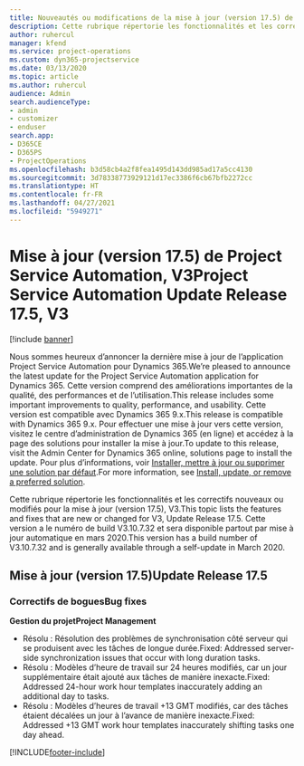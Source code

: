 ```yaml
---
title: Nouveautés ou modifications de la mise à jour (version 17.5) de Project Service Automation (correctif logiciel), V3
description: Cette rubrique répertorie les fonctionnalités et les correctifs disponibles pour la mise à jour (version 17.5) de Project Service Automation, V3.
author: ruhercul
manager: kfend
ms.service: project-operations
ms.custom: dyn365-projectservice
ms.date: 03/13/2020
ms.topic: article
ms.author: ruhercul
audience: Admin
search.audienceType:
- admin
- customizer
- enduser
search.app:
- D365CE
- D365PS
- ProjectOperations
ms.openlocfilehash: b3d58cb4a2f8fea1495d143dd985ad17a5cc4130
ms.sourcegitcommit: 3d78338773929121d17ec3386f6cb67bfb2272cc
ms.translationtype: HT
ms.contentlocale: fr-FR
ms.lasthandoff: 04/27/2021
ms.locfileid: "5949271"
---
```

# <a name="project-service-automation-update-release-175-v3"></a><span data-ttu-id="d8dc0-103">Mise à jour (version 17.5) de Project Service Automation, V3</span><span class="sxs-lookup"><span data-stu-id="d8dc0-103">Project Service Automation Update Release 17.5, V3</span></span>

[!include [banner](../includes/psa-now-project-operations.md)]

<span data-ttu-id="d8dc0-104">Nous sommes heureux d’annoncer la dernière mise à jour de l’application Project Service Automation pour Dynamics 365.</span><span class="sxs-lookup"><span data-stu-id="d8dc0-104">We’re pleased to announce the latest update for the Project Service Automation application for Dynamics 365.</span></span> <span data-ttu-id="d8dc0-105">Cette version comprend des améliorations importantes de la qualité, des performances et de l’utilisation.</span><span class="sxs-lookup"><span data-stu-id="d8dc0-105">This release includes some important improvements to quality, performance, and usability.</span></span>  <span data-ttu-id="d8dc0-106">Cette version est compatible avec Dynamics 365 9.x.</span><span class="sxs-lookup"><span data-stu-id="d8dc0-106">This release is compatible with Dynamics 365 9.x.</span></span> <span data-ttu-id="d8dc0-107">Pour effectuer une mise à jour vers cette version, visitez le centre d’administration de Dynamics 365 (en ligne) et accédez à la page des solutions pour installer la mise à jour.</span><span class="sxs-lookup"><span data-stu-id="d8dc0-107">To update to this release, visit the Admin Center for Dynamics 365 online, solutions page to install the update.</span></span> <span data-ttu-id="d8dc0-108">Pour plus d’informations, voir [Installer, mettre à jour ou supprimer une solution par défaut](/power-platform/admin/install-remove-preferred-solution).</span><span class="sxs-lookup"><span data-stu-id="d8dc0-108">For more information, see [Install, update, or remove a preferred solution](/power-platform/admin/install-remove-preferred-solution).</span></span>

<span data-ttu-id="d8dc0-109">Cette rubrique répertorie les fonctionnalités et les correctifs nouveaux ou modifiés pour la mise à jour (version 17.5), V3.</span><span class="sxs-lookup"><span data-stu-id="d8dc0-109">This topic lists the features and fixes that are new or changed for V3, Update Release 17.5.</span></span> <span data-ttu-id="d8dc0-110">Cette version a le numéro de build V3.10.7.32 et sera disponible partout par mise à jour automatique en mars 2020.</span><span class="sxs-lookup"><span data-stu-id="d8dc0-110">This version has a build number of V3.10.7.32 and is generally available through a self-update in March 2020.</span></span>


## <a name="update-release-175"></a><span data-ttu-id="d8dc0-111">Mise à jour (version 17.5)</span><span class="sxs-lookup"><span data-stu-id="d8dc0-111">Update Release 17.5</span></span>

### <a name="bug-fixes"></a><span data-ttu-id="d8dc0-112">Correctifs de bogues</span><span class="sxs-lookup"><span data-stu-id="d8dc0-112">Bug fixes</span></span>


<span data-ttu-id="d8dc0-113">**Gestion du projet**</span><span class="sxs-lookup"><span data-stu-id="d8dc0-113">**Project Management**</span></span>

- <span data-ttu-id="d8dc0-114">Résolu : Résolution des problèmes de synchronisation côté serveur qui se produisent avec les tâches de longue durée.</span><span class="sxs-lookup"><span data-stu-id="d8dc0-114">Fixed: Addressed server-side synchronization issues that occur with long duration tasks.</span></span>
- <span data-ttu-id="d8dc0-115">Résolu : Modèles d’heure de travail sur 24 heures modifiés, car un jour supplémentaire était ajouté aux tâches de manière inexacte.</span><span class="sxs-lookup"><span data-stu-id="d8dc0-115">Fixed: Addressed 24-hour work hour templates inaccurately adding an additional day to tasks.</span></span>
- <span data-ttu-id="d8dc0-116">Résolu : Modèles d’heures de travail +13 GMT modifiés, car des tâches étaient décalées un jour à l’avance de manière inexacte.</span><span class="sxs-lookup"><span data-stu-id="d8dc0-116">Fixed: Addressed +13 GMT work hour templates inaccurately shifting tasks one day ahead.</span></span>



[!INCLUDE[footer-include](../includes/footer-banner.md)]